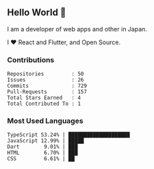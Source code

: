 ## Hello World 👋

I am a developer of web apps and other in Japan.

I ❤️ React and Flutter, and Open Source.

### Contributions

<!-- contributions start -->

    Repositories         : 50
    Issues               : 26
    Commits              : 729
    Pull-Requests        : 157
    Total Stars Earned   : 4
    Total Contributed To : 1

<!-- contributions end -->

### Most Used Languages

<!-- most-used-languages start -->

    TypeScript 53.24% | ████████████████████
    JavaScript 12.99% | █████
    Dart        9.01% | ███
    HTML        6.70% | ███
    CSS         6.61% | ██

<!-- most-used-languages end -->
